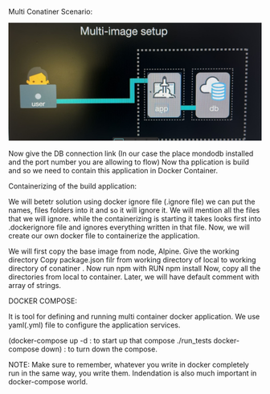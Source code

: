 Multi Conatiner Scenario:

![Alt text](image.png)

Now give the DB connection link (In our case the place mondodb installed and the port number you are allowing to flow)
Now tha pplication is build and so we need to contain this application in Docker Container.

Containerizing of the build application:

We will betetr solution using docker ignore file (.ignore file) we can put the names, files folders into it and so it will ignore it.
We will mention all the files that we will ignore. while the containerizing is starting it takes looks first into .dockerignore file and ignores everything written in that file.
Now, we will create our own docker file to containerize the application.

We will first copy the base image from node, Alpine.
Give the working directory
Copy package.json filr from working directory of local to working directory of conatiner .
Now run npm with RUN npm install
Now, copy all the directories from local to container.
Later, we will have default comment with array of strings.

DOCKER COMPOSE:

It is tool for defining and running multi container docker application. We use yaml(.yml) file to configure the application services.

(docker-compose up -d : to start up that compose
 ./run_tests
 docker-compose down) : to turn down the compose.

NOTE: 
Make sure to remember, whatever you write in docker completely run in the same way, you write them. Indendation is also much important in docker-compose world.

